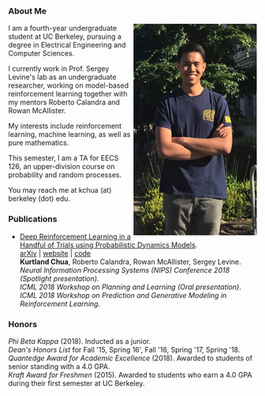 ### About Me

<img style="float: right;" width="250" src="images/profile.jpg"/>

I am a fourth-year undergraduate student at UC Berkeley, pursuing a degree in Electrical Engineering and Computer Sciences.

I currently work in Prof. Sergey Levine's lab as an undergraduate researcher, working on model-based reinforcement learning together with my mentors Roberto Calandra and Rowan McAllister.

My interests include reinforcement learning, machine learning, as well as pure mathematics.

This semester, I am a TA for EECS 126, an upper-division course on probability and random processes.

You may reach me at kchua (at) berkeley (dot) edu.


### Publications

* [Deep Reinforcement Learning in a Handful of Trials using Probabilistic Dynamics Models](https://arxiv.org/abs/1805.12114).  
  [arXiv](https://arxiv.org/abs/1805.12114) | [website](https://sites.google.com/view/drl-in-a-handful-of-trials/home)  | [code](https://github.com/kchua/handful-of-trials)  
  **Kurtland Chua**, Roberto Calandra, Rowan McAllister, Sergey Levine.  
  *Neural Information Processing Systems (NIPS) Conference 2018 (Spotlight presentation).*  
  *ICML 2018 Workshop on Planning and Learning (Oral presentation)*.  
  *ICML 2018 Workshop on Prediction and Generative Modeling in Reinforcement Learning.*

### Honors

*Phi Beta Kappa* (2018). Inducted as a junior.  
*Dean's Honors List* for Fall '15, Spring 16', Fall '16, Spring '17, Spring '18.  
*Quantedge Award for Academic Excellence* (2018). Awarded to students of senior standing with a 4.0 GPA.  
*Kraft Award for Freshmen* (2015). Awarded to students who earn a 4.0 GPA during their first semester at UC Berkeley.
